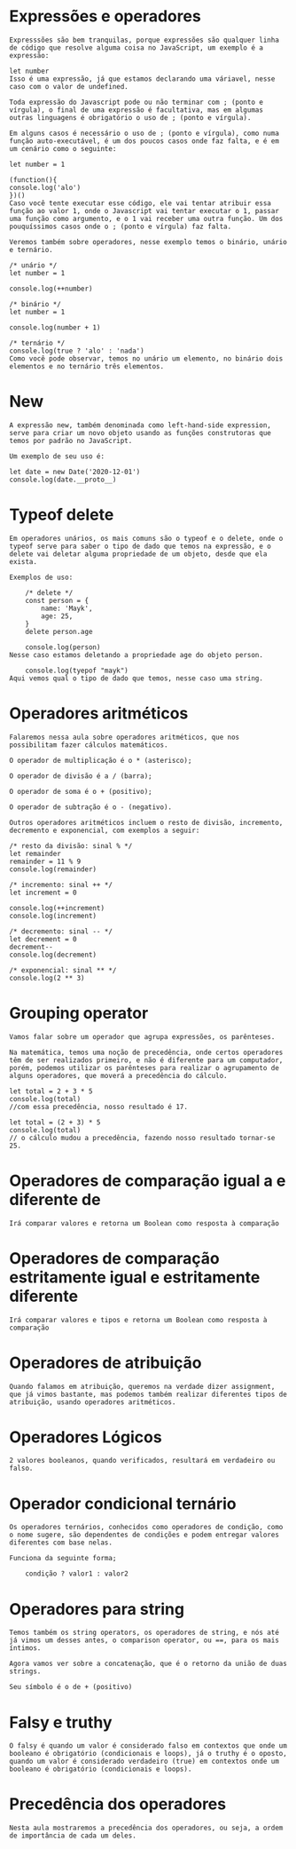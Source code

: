 # Expressões e operadores

    Expresssões são bem tranquilas, porque expressões são qualquer linha de código que resolve alguma coisa no JavaScript, um exemplo é a expressão:

    let number
    Isso é uma expressão, já que estamos declarando uma váriavel, nesse caso com o valor de undefined.

    Toda expressão do Javascript pode ou não terminar com ; (ponto e vírgula), o final de uma expressão é facultativa, mas em algumas outras linguagens é obrigatório o uso de ; (ponto e vírgula).

    Em alguns casos é necessário o uso de ; (ponto e vírgula), como numa função auto-executável, é um dos poucos casos onde faz falta, e é em um cenário como o seguinte:

    let number = 1

    (function(){
    console.log('alo')
    })()
    Caso você tente executar esse código, ele vai tentar atribuir essa função ao valor 1, onde o Javascript vai tentar executar o 1, passar uma função como argumento, e o 1 vai receber uma outra função. Um dos pouquíssimos casos onde o ; (ponto e vírgula) faz falta.

    Veremos também sobre operadores, nesse exemplo temos o binário, unário e ternário.

    /* unário */
    let number = 1

    console.log(++number)

    /* binário */
    let number = 1

    console.log(number + 1)

    /* ternário */
    console.log(true ? 'alo' : 'nada')
    Como você pode observar, temos no unário um elemento, no binário dois elementos e no ternário três elementos.

# New

    A expressão new, também denominada como left-hand-side expression, serve para criar um novo objeto usando as funções construtoras que temos por padrão no JavaScript.

    Um exemplo de seu uso é:

    let date = new Date('2020-12-01')
    console.log(date.__proto__)

# Typeof delete

    Em operadores unários, os mais comuns são o typeof e o delete, onde o typeof serve para saber o tipo de dado que temos na expressão, e o delete vai deletar alguma propriedade de um objeto, desde que ela exista.

    Exemplos de uso:

        /* delete */
        const person = {
            name: 'Mayk',
            age: 25,
        }
        delete person.age

        console.log(person)
    Nesse caso estamos deletando a propriedade age do objeto person.

        console.log(tyepof "mayk")
    Aqui vemos qual o tipo de dado que temos, nesse caso uma string.

# Operadores aritméticos

    Falaremos nessa aula sobre operadores aritméticos, que nos possibilitam fazer cálculos matemáticos.

    O operador de multiplicação é o * (asterisco);

    O operador de divisão é a / (barra);

    O operador de soma é o + (positivo);

    O operador de subtração é o - (negativo).

    Outros operadores aritméticos incluem o resto de divisão, incremento, decremento e exponencial, com exemplos a seguir:

    /* resto da divisão: sinal % */
    let remainder
    remainder = 11 % 9
    console.log(remainder)

    /* incremento: sinal ++ */
    let increment = 0

    console.log(++increment)
    console.log(increment)

    /* decremento: sinal -- */
    let decrement = 0
    decrement--
    console.log(decrement)

    /* exponencial: sinal ** */
    console.log(2 ** 3)

# Grouping operator

    Vamos falar sobre um operador que agrupa expressões, os parênteses.

    Na matemática, temos uma noção de precedência, onde certos operadores têm de ser realizados primeiro, e não é diferente para um computador, porém, podemos utilizar os parênteses para realizar o agrupamento de alguns operadores, que moverá a precedência do cálculo.

    let total = 2 + 3 * 5
    console.log(total)
    //com essa precedência, nosso resultado é 17.

    let total = (2 + 3) * 5
    console.log(total)
    // o cálculo mudou a precedência, fazendo nosso resultado tornar-se 25.

# Operadores de comparação igual a e diferente de

    Irá comparar valores e retorna um Boolean como resposta à comparação

# Operadores de comparação estritamente igual e estritamente diferente

    Irá comparar valores e tipos e retorna um Boolean como resposta à comparação

# Operadores de atribuição

    Quando falamos em atribuição, queremos na verdade dizer assignment, que já vimos bastante, mas podemos também realizar diferentes tipos de atribuição, usando operadores aritméticos.

# Operadores Lógicos

    2 valores booleanos, quando verificados, resultará em verdadeiro ou falso.

# Operador condicional ternário

    Os operadores ternários, conhecidos como operadores de condição, como o nome sugere, são dependentes de condições e podem entregar valores diferentes com base nelas.

    Funciona da seguinte forma;

        condição ? valor1 : valor2

# Operadores para string

    Temos também os string operators, os operadores de string, e nós até já vimos um desses antes, o comparison operator, ou ==, para os mais íntimos.

    Agora vamos ver sobre a concatenação, que é o retorno da união de duas strings.

    Seu símbolo é o de + (positivo)

# Falsy e truthy

    O falsy é quando um valor é considerado falso em contextos que onde um booleano é obrigatório (condicionais e loops), já o truthy é o oposto, quando um valor é considerado verdadeiro (true) em contextos onde um booleano é obrigatório (condicionais e loops).

# Precedência dos operadores

    Nesta aula mostraremos a precedência dos operadores, ou seja, a ordem de importância de cada um deles.